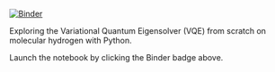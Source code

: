 [![Binder](https://mybinder.org/badge_logo.svg)](https://mybinder.org/v2/gh/jjgoings/VQE/master?filepath=notebooks%2FVQE.ipynb)

Exploring the Variational Quantum Eigensolver (VQE) from scratch on molecular hydrogen with Python. 

Launch the notebook by clicking the Binder badge above.
